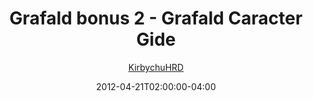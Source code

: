 ---
title: "Grafald bonus 2 - Grafald Caracter Gide"
type: "image"
date: 2012-04-21T02:00:00-04:00
draft: false
categories: ["Grafald"]
image_path: "../img/2012/bonus_2.png"
alt_text: ""
author: "[KirbychuHRD](https://cohost.org/KirbychuHRD)"
---